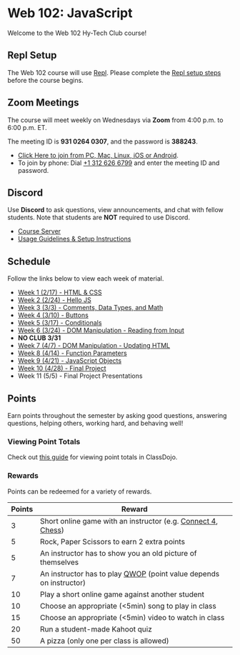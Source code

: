 # Web 102: JavaScript
Welcome to the Web 102 Hy-Tech Club course!

## Repl Setup
The Web 102 course will use [Repl](https://repl.it). Please complete the [Repl setup steps](ReplSetup.md) before the course begins.

## Zoom Meetings
The course will meet weekly on Wednesdays via **Zoom** from 4:00 p.m. to 6:00 p.m. ET.

The meeting ID is **931 0264 0307**, and the password is **388243**.

- [Click Here to join from PC, Mac, Linux, iOS or Android](https://hyland.zoom.us/j/93102640307?pwd=czBySDBEOGZyS2V2TFc4R3dYN2Z6Zz09).
- To join by phone: Dial [+1 312 626 6799](tel:+13126266799) and enter the meeting ID and password.

## Discord
Use **Discord** to ask questions, view announcements, and chat with fellow students. Note that students are **NOT** required to use Discord.

- [Course Server](https://discord.com/channels/755095015688110190/)
- [Usage Guidelines & Setup Instructions](https://hylandtechclub.com/DiscordUse)

## Schedule
Follow the links below to view each week of material.

- [Week 1 (2/17) - HTML & CSS](Week01/StudentDesc.md)
- [Week 2 (2/24) - Hello JS](Week02/StudentDesc.md)
- [Week 3 (3/3) - Comments, Data Types, and Math](Week03/StudentDesc.md)
- [Week 4 (3/10) - Buttons](Week04/StudentDesc.md)
- [Week 5 (3/17) - Conditionals](Week05/StudentDesc.md)
- [Week 6 (3/24) - DOM Manipulation - Reading from Input](Week06/StudentDesc.md)
- **NO CLUB 3/31**
- [Week 7 (4/7) - DOM Manipulation - Updating HTML](Week07/StudentDesc.md)
- [Week 8 (4/14) - Function Parameters](Week08/StudentDesc.md)
- [Week 9 (4/21) - JavaScript Objects](Week09/StudentDesc.md)
- [Week 10 (4/28) - Final Project](Week11/StudentDesc.md)
- Week 11 (5/5) - Final Project Presentations

## Points
Earn points throughout the semester by asking good questions, answering questions, helping others, working hard, and behaving well!

### Viewing Point Totals
Check out [this guide](https://hylandtechclub.com/ClassDojoPoints) for viewing point totals in ClassDojo.

### Rewards
Points can be redeemed for a variety of rewards.

| Points | Reward |
| -- | -- |
| 3 | Short online game with an instructor (e.g. [Connect 4](https://connect-4.org/en), [Chess](https://lichess.org/setup/friend)) |
| 5 | Rock, Paper Scissors to earn 2 extra points |
| 5 | An instructor has to show you an old picture of themselves |
| 7 | An instructor has to play [QWOP](http://www.foddy.net/Athletics.html) (point value depends on instructor) |
| 10 | Play a short online game against another student |
| 10 | Choose an appropriate (<5min) song to play in class |
| 15 | Choose an appropriate (<5min) video to watch in class |
| 20 | Run a student-made Kahoot quiz |
| 50 | A pizza (only one per class is allowed) |